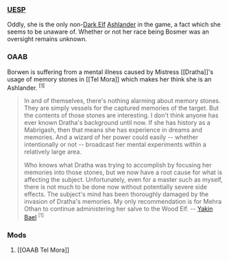### [UESP](https://en.uesp.net/wiki/Morrowind:Borwen)
Oddly, she is the only non-[Dark Elf](https://en.uesp.net/wiki/Morrowind:Dark_Elf "Morrowind:Dark Elf") [Ashlander](https://en.uesp.net/wiki/Morrowind:Ashlanders "Morrowind:Ashlanders") in the game, a fact which she seems to be unaware of. Whether or not her race being Bosmer was an oversight remains unknown.
### OAAB
Borwen is suffering from a mental illness caused by Mistress [[Dratha]]'s usage of memory stones in [[Tel Mora]] which makes her think she is an Ashlander. <sup>[1]</sup>

> In and of themselves, there's nothing alarming about memory stones. They are simply vessels for the captured memories of the target. But the contents of those stones are interesting. I don't think anyone has ever known Dratha's background until now. If she has history as a Mabrigash, then that means she has experience in dreams and memories. And a wizard of her power could easily -- whether intentionally or not -- broadcast her mental experiments within a relatively large area.
> 
> Who knows what Dratha was trying to accomplish by focusing her memories into those stones, but we now have a root cause for what is affecting the subject. Unfortunately, even for a master such as myself, there is not much to be done now without potentially severe side effects. The subject's mind has been thoroughly damaged by the invasion of Dratha's memories. My only recommendation is for Mehra Othan to continue administering her salve to the Wood Elf. -- [Yakin Bael](https://en.uesp.net/wiki/Morrowind:Yakin_Bael) <sup>[1]</sup>

### Mods
1. [[OAAB Tel Mora]]